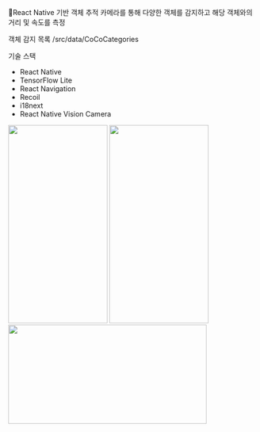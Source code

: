 React Native 기반 객체 추적
카메라를 통해 다양한 객체를 감지하고 해당 객체와의 거리 및 속도를 측정

객체 감지 목록 /src/data/CoCoCategories

기술 스택
- React Native
- TensorFlow Lite 
- React Navigation 
- Recoil 
- i18next 
- React Native Vision Camera

<img src="https://github.com/user-attachments/assets/cf75acd3-486a-4f62-b40e-57fa90ba8038" width="200" height="400" />
<img src="https://github.com/user-attachments/assets/ec9c5d16-f7b0-4ab0-bc05-82c6de17b525" width="200" height="400"/>
<img src="https://github.com/user-attachments/assets/42f2fb4b-4461-445d-9e39-78bc22d74dc9" width="400" height="200" />
